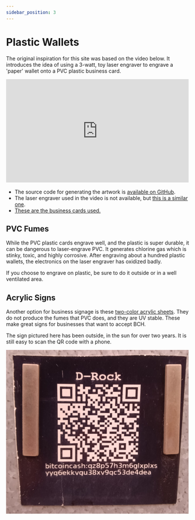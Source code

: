 ```yaml
---
sidebar_position: 3
---
```


# Plastic Wallets

The original inspiration for this site was based on the video below. It introduces the idea of using a 3-watt, toy laser engraver to engrave a 'paper' wallet onto a PVC plastic business card.

<iframe width="500" height="282" src="https://www.youtube.com/embed/3qn0mmfwlBQ" title="Laser Engraved Plastic BCH Wallet" frameborder="0" allow="accelerometer; autoplay; clipboard-write; encrypted-media; gyroscope; picture-in-picture; web-share; fullscreen" referrerpolicy="strict-origin-when-cross-origin" allowfullscreen></iframe>

- The source code for generating the artwork is [available on GitHub](https://github.com/christroutner/plastic-wallet).
- The laser engraver used in the video is not available, but [this is a similar one](https://amzn.to/3Y2rgly).
- [These are the business cards used.](https://amzn.to/3bV3cHj)

## PVC Fumes

While the PVC plastic cards engrave well, and the plastic is super durable, it can be dangerous to laser-engrave PVC. It generates chlorine gas which is stinky, toxic, and highly corrosive. After engraving about a hundred plastic wallets, the electronics on the laser engraver has oxidized badly.

If you choose to engrave on plastic, be sure to do it outside or in a well ventilated area.

## Acrylic Signs

Another option for business signage is these [two-color acrylic sheets](https://amzn.to/47IJRGG). They do not produce the fumes that PVC does, and they are UV stable. These make great signs for businesses that want to accept BCH.

The sign pictured here has been outside, in the sun for over two years. It is still easy to scan the QR code with a phone.

![Acrylic Sign](./static/img/acrylic-sign.jpg)
